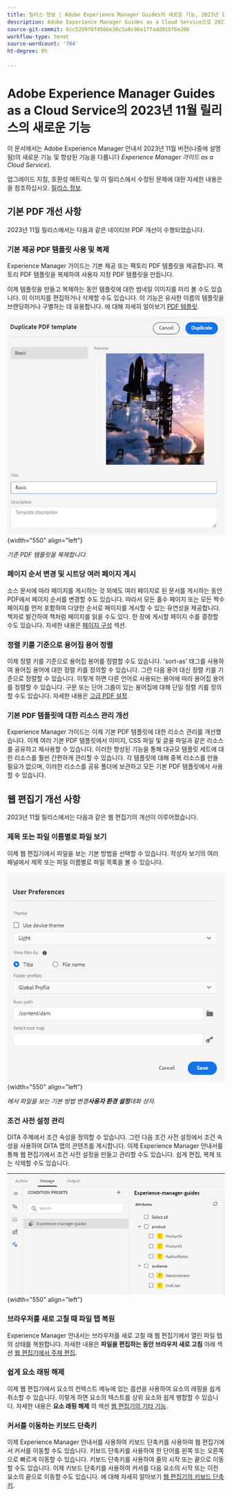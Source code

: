 ```yaml
---
title: 릴리스 정보 | Adobe Experience Manager Guides의 새로운 기능, 2023년 11월 릴리스
description: Adobe Experience Manager Guides as a Cloud Service으로 2023년 11월 릴리스의 새로운 기능과 향상된 기능을 알아보십시오.
source-git-commit: 6cc5299f8f4566e38c5a8c96e17fadd915f6e206
workflow-type: tm+mt
source-wordcount: '784'
ht-degree: 0%

---
```


# Adobe Experience Manager Guides as a Cloud Service의 2023년 11월 릴리스의 새로운 기능

이 문서에서는 Adobe Experience Manager 안내서 2023년 11월 버전(나중에 설명됨)의 새로운 기능 및 향상된 기능을 다룹니다 *Experience Manager 가이드 as a Cloud Service*).

업그레이드 지침, 호환성 매트릭스 및 이 릴리스에서 수정된 문제에 대한 자세한 내용은 을 참조하십시오. [릴리스 정보](release-notes-2023.11.0.md).

## 기본 PDF 개선 사항

2023년 11월 릴리스에서는 다음과 같은 네이티브 PDF 개선이 수행되었습니다.

### 기본 제공 PDF 템플릿 사용 및 복제

Experience Manager 가이드는 기본 제공 또는 팩토리 PDF 템플릿을 제공합니다. 팩토리 PDF 템플릿을 복제하여 사용자 지정 PDF 템플릿을 만듭니다.

이제 템플릿을 만들고 복제하는 동안 템플릿에 대한 썸네일 이미지를 미리 볼 수도 있습니다. 이 이미지를 편집하거나 삭제할 수도 있습니다. 이 기능은 유사한 이름의 템플릿을 브랜딩하거나 구별하는 데 유용합니다.
에 대해 자세히 알아보기 [PDF 템플릿](../native-pdf/pdf-template.md).

![중복 PDF 템플릿 대화 상자](assets/duplicate-template.png){width="550" align="left"}

*기존 PDF 템플릿을 복제합니다.*


### 페이지 순서 변경 및 시트당 여러 페이지 게시

소스 문서에 따라 페이지를 게시하는 것 외에도 여러 페이지로 된 문서를 게시하는 동안 PDF에서 페이지 순서를 변경할 수도 있습니다.  따라서 모든 홀수 페이지 또는 모든 짝수 페이지를 먼저 포함하여 다양한 순서로 페이지를 게시할 수 있는 유연성을 제공합니다. 책자로 발간하여 책처럼 페이지를 읽을 수도 있다. 한 장에 게시할 페이지 수를 결정할 수도 있습니다. 자세한 내용은 [페이지 구성](../native-pdf/components-pdf-template.md#page-organization) 섹션.

### 정렬 키를 기준으로 용어집 용어 정렬

이제 정렬 키를 기준으로 용어집 용어를 정렬할 수도 있습니다. &#39;sort-as&#39; 태그를 사용하여 용어집 용어에 대한 정렬 키를 정의할 수 있습니다. 그런 다음 용어 대신 정렬 키를 기준으로 정렬할 수 있습니다. 이렇게 하면 다른 언어로 사용되는 용어에 따라 용어집 용어를 정렬할 수 있습니다. 구문 또는 단어 그룹이 있는 용어집에 대해 단일 정렬 키를 정의할 수도 있습니다.
자세한 내용은 [고급 PDF 설정](../native-pdf/components-pdf-template.md#advanced-pdf-settings).


### 기본 PDF 템플릿에 대한 리소스 관리 개선

Experience Manager 가이드는 이제 기본 PDF 템플릿에 대한 리소스 관리를 개선했습니다. 이제 여러 기본 PDF 템플릿에서 이미지, CSS 파일 및 글꼴 파일과 같은 리소스를 공유하고 재사용할 수 있습니다. 이러한 향상된 기능을 통해 대규모 템플릿 세트에 대한 리소스를 훨씬 간편하게 관리할 수 있습니다. 각 템플릿에 대해 중복 리소스를 만들 필요가 없으며, 이러한 리소스를 공유 폴더에 보관하고 모든 기본 PDF 템플릿에서 사용할 수 있습니다.

## 웹 편집기 개선 사항

2023년 11월 릴리스에서는 다음과 같은 웹 편집기의 개선이 이루어졌습니다.


### 제목 또는 파일 이름별로 파일 보기

이제 웹 편집기에서 파일을 보는 기본 방법을 선택할 수 있습니다. 작성자 보기의 여러 패널에서 제목 또는 파일 이름별로 파일 목록을 볼 수 있습니다.

![사용자 환경 설정 대화 상자](assets/user-preferences-2311.png){width="550" align="left"}

*에서 파일을 보는 기본 방법 변경&#x200B;**사용자 환경 설정**대화 상자.*


### 조건 사전 설정 관리

DITA 주제에서 조건 속성을 정의할 수 있습니다. 그런 다음 조건 사전 설정에서 조건 속성을 사용하여 DITA 맵의 콘텐츠를 게시합니다. 이제 Experience Manager 안내서를 통해 웹 편집기에서 조건 사전 설정을 만들고 관리할 수도 있습니다. 쉽게 편집, 복제 또는 삭제할 수도 있습니다.

![웹 편집기의 관리 탭에 있는 조건 사전 설정 ](assets/web-editor-manage-condition-presets.png){width="550" align="left"}

### 브라우저를 새로 고칠 때 파일 탭 복원

Experience Manager 안내서는 브라우저를 새로 고칠 때 웹 편집기에서 열린 파일 탭의 상태를 복원합니다. 자세한 내용은 **파일을 편집하는 동안 브라우저 새로 고침** 아래 섹션 [웹 편집기에서 주제 편집](../user-guide/web-editor-edit-topics.md).

### 쉽게 요소 래핑 해제

이제 웹 편집기에서 요소의 컨텍스트 메뉴에 있는 옵션을 사용하여 요소의 래핑을 쉽게 취소할 수 있습니다. 이렇게 하면 요소의 텍스트를 상위 요소와 쉽게 병합할 수 있습니다.
자세한 내용은 **요소 래핑 해제** 의 섹션 [웹 편집기의 기타 기능](../user-guide/web-editor-other-features.md).

### 커서를 이동하는 키보드 단축키

이제 Experience Manager 안내서를 사용하여 키보드 단축키를 사용하여 웹 편집기에서 커서를 이동할 수도 있습니다. 키보드 단축키를 사용하여 한 단어를 왼쪽 또는 오른쪽으로 빠르게 이동할 수 있습니다. 키보드 단축키를 사용하여 줄의 시작 또는 끝으로 이동할 수도 있습니다.
이제 키보드 단축키를 사용하여 커서를 다음 요소의 시작 또는 이전 요소의 끝으로 이동할 수도 있습니다.
에 대해 자세히 알아보기 [웹 편집기의 키보드 단축키](../user-guide/web-editor-keyboard-shortcuts.md).

